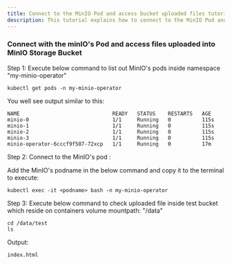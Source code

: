 ```yaml
---
title: Connect to the MinIO Pod and access bucket uploaded files tutorial
description: This tutorial explains how to connect to the MinIO Pod and access bucket uploaded files.
---
```



### Connect with the minIO's Pod and access files uploaded into MinIO Storage Bucket 


Step 1: Execute below command to list out MinIO's pods inside namespace "my-minio-operator"

```execute
kubectl get pods -n my-minio-operator
```

You well see output similar to this:

```
NAME                              READY   STATUS    RESTARTS   AGE
minio-0                           1/1     Running   0          115s
minio-1                           1/1     Running   0          115s
minio-2                           1/1     Running   0          115s
minio-3                           1/1     Running   0          115s
minio-operator-6cccf9f587-72xcp   1/1     Running   0          17m
```

Step 2: Connect to the MinIO's pod  :

 Add the MinIO's podname in the below command and copy it to the terminal to execute:
 
 ```copycommand
 kubectl exec -it <podname> bash -n my-minio-operator
 ``` 

Step 3: Execute below command to check uploaded file inside test bucket which reside on containers volume mountpath: "/data"

```
cd /data/test
ls
```

Output:

```
index.html
```



